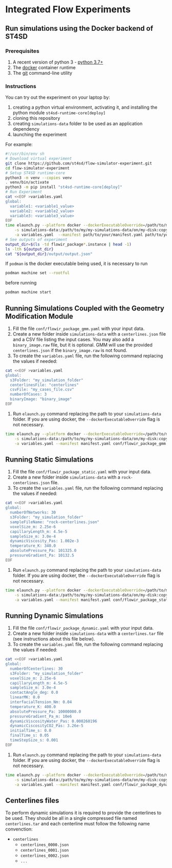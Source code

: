 # Integrated Flow Experiments

## Run simulations using the Docker backend of ST4SD

### Prerequisites

1. A recent version of python 3 - [python 3.7+](https://www.python.org/downloads/)
2. The [docker](https://docs.docker.com/get-docker/) container runtime
3. The [git](https://git-scm.com/book/en/v2/Getting-Started-Installing-Git) command-line utility


### Instructions

You can try out the experiment on your laptop by:

1. creating a python virtual environment, activating it, and installing the python module `st4sd-runtime-core[deploy]`
2. cloning this repository
3. creating `simulations-data` folder to be used as an application dependency
4. launching the experiment

For example:

```bash
#!/usr/bin/env sh
# Download virtual experiment
git clone https://github.com/st4sd/flow-simulator-experiment.git
cd flow-simulator-experiment
# Setup ST4SD runtime-core
python3 -m venv --copies venv
. venv/bin/activate
python3 -m pip install "st4sd-runtime-core[deploy]"
# Run Experiment
cat <<EOF >variables.yaml
global:
  variable1: <variable1_value>
  variable2: <variable2_value>
  variable3: <variable3_value>
EOF
time elaunch.py --platform docker --dockerExecutableOverride=/path/to/my/docker/executable \
    -s simulations-data:/path/to/my/my-simulations-data/on/my-disk:copy \
    -a variables.yaml  --manifest path/to/your/manifest.yaml path/to/your/flowir_package.yaml
# See outputs of experiment
output_dir=$(ls -td flowir_package*.instance | head -1)
ls -lth ${output_dir}
cat "${output_dir}/output/output.json"
```

If `podman` is the docker executable being used, it is necessary to run
```bash
podman machine set --rootful
```
before running
```bash
podman machine start
```

## Running Simulations Coupled with the Geometry Modification Module

1. Fill the file `conf/flowir_package_gmm.yaml` with your input data.
1. Create a new folder inside `simulations-data` with a `centerlines.json` file and a CSV file listing the input cases. You may also add a `binary_image.raw` file, but it is optional. GMM will use the provided `centerlines.json` if the `binary_image.raw` is not found.
1. To create the `variables.yaml` file, run the following command replacing the values if needed:
```bash
cat <<EOF >variables.yaml
global:
  s3Folder: "my_simulation_folder"
  centerlinesFile: "centerlines"
  csvFile: "my_cases_file.csv"
  numberOfCases: 3
  binaryImage: "binary_image"
EOF
```
1. Run `elaunch.py` command replacing the path to your `simulations-data` folder. If you are using docker, the `--dockerExecutableOverride` flag is not necessary.
```bash
time elaunch.py --platform docker --dockerExecutableOverride=/path/to/my/docker/executable \
    -s simulations-data:/path/to/my/my-simulations-data/on/my-disk:copy \
    -a variables.yaml --manifest manifest.yaml conf/flowir_package_gmm.yaml
```

## Running Static Simulations

1. Fill the file `conf/flowir_package_static.yaml` with your input data.
1. Create a new folder inside `simulations-data` with a `rock-centerlines.json` file. 
1. To create the `variables.yaml` file, run the following command replacing the values if needed:
```bash
cat <<EOF >variables.yaml
global:
  numberOfNetworks: 30
  s3Folder: "my_simulation_folder"
  sampleFileName: "rock-centerlines.json"
  voxelSize_m: 2.25e-6
  capillaryLength_m: 4.5e-5
  sampleSize_m: 3.0e-4
  dynamicViscosity_Pas: 1.002e-3
  temperature_K: 340.0
  absolutePressure_Pa: 101325.0
  pressureGradient_Pa: 10132.5
EOF
```
1. Run `elaunch.py` command replacing the path to your `simulations-data` folder. If you are using docker, the `--dockerExecutableOverride` flag is not necessary.
```bash
time elaunch.py --platform docker --dockerExecutableOverride=/path/to/my/docker/executable \
    -s simulations-data:/path/to/my/my-simulations-data/on/my-disk:copy \
    -a variables.yaml --manifest manifest.yaml conf/flowir_package_static.yaml
```

## Running Dynamic Simulations

1. Fill the file `conf/flowir_package_dynamic.yaml` with your input data.
1. Create a new folder inside `simulations-data` with a `centerlines.tar` file (see instructions about this file below).
1. To create the `variables.yaml` file, run the following command replacing the values if needed:
```bash
cat <<EOF >variables.yaml
global:
  numberOfCenterlines: 30
  s3Folder: "my_simulation_folder"
  voxelSize_m: 2.25e-6
  capillaryLength_m: 4.5e-5
  sampleSize_m: 3.0e-4
  contactAngle_deg: 0.0
  linearMK: 0.0
  interfacialTension_Nm: 0.04
  temperature_K: 400.0
  absolutePressure_Pa: 10000000.0
  pressureGradient_Pa_m: 10e6
  dynamicViscosityWater_Pas: 0.000260196
  dynamicCiscosityCO2_Pas: 3.26e-5
  initialTime_s: 0.0
  finalTime_s: 0.05
  timeStepSize_s: 0.001
EOF
```
1. Run `elaunch.py` command replacing the path to your `simulations-data` folder. If you are using docker, the `--dockerExecutableOverride` flag is not necessary.
```bash
time elaunch.py --platform docker --dockerExecutableOverride=/path/to/my/docker/executable \
    -s simulations-data:/path/to/my/my-simulations-data/on/my-disk:copy \
    -a variables.yaml --manifest manifest.yaml conf/flowir_package_dynamic.yaml
```

## Centerlines files

To perform dynamic simulations it is required to provide the centerlines to be used. They should be all in a single compressed file named `centerlines.tar` and each centerline must follow the following name convenction:

- `centerlines`
    - `centerlines_0000.json`
    - `centerlines_0001.json`
    - `centerlines_0002.json`
    - `...`
